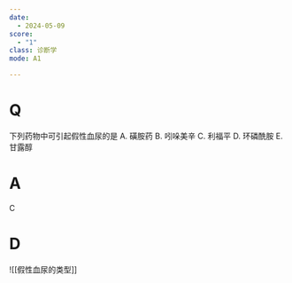 ```yaml
---
date:
  - 2024-05-09
score:
  - "1"
class: 诊断学
mode: A1

---
```

# Q
下列药物中可引起假性血尿的是
A. 磺胺药 
B. 吲哚美辛 
C. 利福平
D. 环磷酰胺 
E. 甘露醇

# A

C


# D
![[假性血尿的类型]]